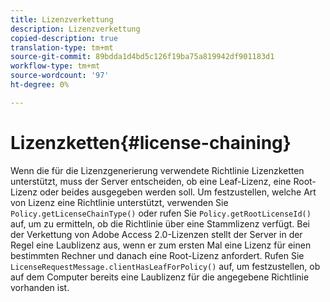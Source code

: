 ```yaml
---
title: Lizenzverkettung
description: Lizenzverkettung
copied-description: true
translation-type: tm+mt
source-git-commit: 89bdda1d4bd5c126f19ba75a819942df901183d1
workflow-type: tm+mt
source-wordcount: '97'
ht-degree: 0%

---
```



# Lizenzketten{#license-chaining}

Wenn die für die Lizenzgenerierung verwendete Richtlinie Lizenzketten unterstützt, muss der Server entscheiden, ob eine Leaf-Lizenz, eine Root-Lizenz oder beides ausgegeben werden soll. Um festzustellen, welche Art von Lizenz eine Richtlinie unterstützt, verwenden Sie `Policy.getLicenseChainType()` oder rufen Sie `Policy.getRootLicenseId()` auf, um zu ermitteln, ob die Richtlinie über eine Stammlizenz verfügt. Bei der Verkettung von Adobe Access 2.0-Lizenzen stellt der Server in der Regel eine Laublizenz aus, wenn er zum ersten Mal eine Lizenz für einen bestimmten Rechner und danach eine Root-Lizenz anfordert. Rufen Sie `LicenseRequestMessage.clientHasLeafForPolicy()` auf, um festzustellen, ob auf dem Computer bereits eine Laublizenz für die angegebene Richtlinie vorhanden ist.
